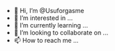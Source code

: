 - 👋 Hi, I’m @Usuforgasme
- 👀 I’m interested in ...
- 🌱 I’m currently learning ...
- 💞️ I’m looking to collaborate on ...
- 📫 How to reach me ...

<!---
Usuforgasme/Usuforgasme is a ✨ special ✨ repository because its `README.md` (this file) appears on your GitHub profile.
You can click the Preview link to take a look at your changes.
--->
